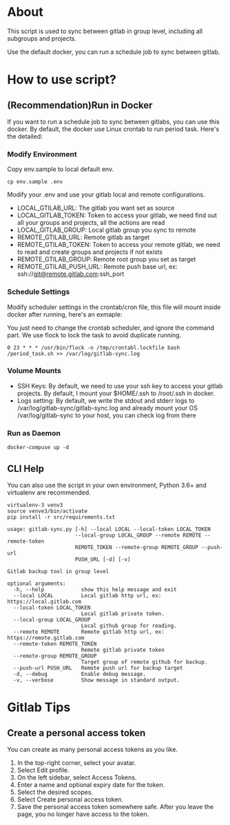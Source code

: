 # About

This script is used to sync between gitlab in group level, including all subgroups and projects.

Use the default docker, you can run a schedule job to sync between gitlab.

# How to use script?

## (Recommendation)Run in Docker

If you want to run a schedule job to sync between gitlabs, you can use this docker. By default, the docker use Linux crontab to run period task. Here's the detailed:

### Modify Environment

Copy env.sample to local default env.

```
cp env.sample .env
```

Modify your .env and use your gitlab local and remote configurations.

* LOCAL_GTILAB_URL: The gitlab you want set as source
* LOCAL_GITLAB_TOKEN: Token to access your gitlab, we need find out all your groups and projects, all the actions are read
* LOCAL_GITLAB_GROUP: Local gitlab group you sync to remote
* REMOTE_GTILAB_URL: Remote gitlab as target
* REMOTE_GTILAB_TOKEN: Token to access your remote gitlab, we need to read and create groups and projects if not exists
* REMOTE_GTILAB_GROUP: Remote root group you set as target
* REMOTE_GTILAB_PUSH_URL: Remote push base url, ex: ssh://git@remote.gitlab.com:ssh_port

### Schedule Settings

Modify scheduler settings in the crontab/cron file, this file will mount inside docker after running, here's an exmaple:

You just need to change the crontab scheduler, and ignore the command part. We use flock to lock the task to avoid duplicate running.

```
0 23 * * * /usr/bin/flock -n /tmp/crontabl.lockfile bash /period_task.sh >> /var/log/gitlab-sync.log
```

### Volume Mounts

* SSH Keys: By default, we need to use your ssh key to access your gitlab projects. By default, I mount your $HOME/.ssh to /root/.ssh in docker.
* Logs setting: By default, we write the stdout and stderr logs to /var/log/gitlab-sync/gitlab-sync.log and already mount your OS /var/log/gitlab-sync to your host, you can check log from there 

### Run as Daemon

```
docker-compuse up -d
```

## CLI Help

You can also use the script in your own environment, Python 3.6+ and virtualenv are recommended.

```
virtualenv-3 venv3
source venve3/bin/activate
pip install -r src/requirements.txt
```

```
usage: gitlab-sync.py [-h] --local LOCAL --local-token LOCAL_TOKEN
                      --local-group LOCAL_GROUP --remote REMOTE --remote-token
                      REMOTE_TOKEN --remote-group REMOTE_GROUP --push-url
                      PUSH_URL [-d] [-v]

Gitlab backup tool in group level

optional arguments:
  -h, --help            show this help message and exit
  --local LOCAL         Local gitlab http url, ex: https://local.gitlab.com
  --local-token LOCAL_TOKEN
                        Local gitlab private token.
  --local-group LOCAL_GROUP
                        Local github group for reading.
  --remote REMOTE       Remote gitlab http url, ex: https://remote.gitlab.com
  --remote-token REMOTE_TOKEN
                        Remote gitlab private token
  --remote-group REMOTE_GROUP
                        Target group of remote github for backup.
  --push-url PUSH_URL   Remote push url for backup target
  -d, --debug           Enable debug message.
  -v, --verbose         Show message in standard output.
```

# Gitlab Tips

## Create a personal access token

You can create as many personal access tokens as you like.

1. In the top-right corner, select your avatar.
2. Select Edit profile.
3. On the left sidebar, select Access Tokens.
4. Enter a name and optional expiry date for the token.
5. Select the desired scopes.
6. Select Create personal access token.
7. Save the personal access token somewhere safe. After you leave the page, you no longer have access to the token.
